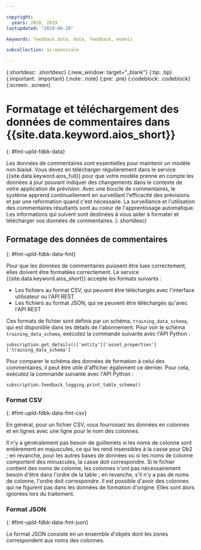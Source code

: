 ```yaml
---

copyright:
  years: 2018, 2019
lastupdated: "2019-06-28"

keywords: feedback data, data, feedback, models

subcollection: ai-openscale

---
```


{:shortdesc: .shortdesc}
{:new_window: target="_blank"}
{:tip: .tip}
{:important: .important}
{:note: .note}
{:pre: .pre}
{:codeblock: .codeblock}
{:screen: .screen}

# Formatage et téléchargement des données de commentaires dans {{site.data.keyword.aios_short}}
{: #fmt-upld-fdbk-data}

Les données de commentaires sont essentielles pour maintenir un modèle non biaisé.
Vous devez en télécharger régulièrement dans le service {{site.data.keyword.aios_full}}
pour que votre modèle prenne en compte les données à jour
pouvant indiquer des changements dans le contexte de votre application de prévision.
Avec une boucle de commentaires, le système apprend continuellement en surveillant l'efficacité des prévisions et par une reformation quand c'est nécessaire.
La surveillance et l'utilisation des commentaires résultants sont au coeur de l'apprentissage automatique.
Les informations qui suivent sont destinées à vous aider à formater et télécharger vos données de commentaires.
(: shortdesc)

## Formatage des données de commentaires
{: #fmt-upld-fdbk-data-fmt}

Pour que les données de commentaires puissent être lues correctement, elles doivent être formatées correctement.
Le service {{site.data.keyword.aios_short}} accepte les formats suivants :

- Les fichiers au format CSV, qui peuvent être téléchargés avec l'interface utilisateur ou l'API REST
- Les fichiers au format JSON, qui ne peuvent être téléchargés qu'avec l'API REST

Ces formats de fichier sont définis par un schéma, `training_data_schema`, qui est disponible dans les détails de l'abonnement.
Pour voir le schéma `training_data_schema`, exécutez la commande suivante avec l'API Python :

```
subscription.get_details()['entity']['asset_properties']['training_data_schema']
```

Pour comparer le schéma des données de formation à celui des commentaires,
il peut être utile d'afficher également ce dernier.
Pour cela, exécutez la commande suivante avec l'API Python :

```
subscription.feedback_logging.print_table_schema()
```


### Format CSV
{: #fmt-upld-fdbk-data-fmt-csv}

En général, pour un fichier CSV, vous fournissez les données en colonnes et en lignes avec une ligne pour le nom des colonnes.

Il n'y a généralement pas besoin de guillemets si les noms de colonne sont entièrement en majuscules,
ce qui les rend insensibles à la casse pour Db2 ;
en revanche, pour les autres bases de données ou si les noms de colonne comportent des minuscules, la casse doit correspondre.
Si le fichier contient des noms de colonne,
les colonnes n'ont pas nécessairement besoin d'être dans l'ordre de la table ;
en revanche, s'il n'y a pas de noms de colonne, l'ordre doit correspondre.
Il est possible d'avoir des colonnes qui ne figurent pas dans les données de formation d'origine.
Elles sont alors ignorées lors du traitement.


### Format JSON
{: #fmt-upld-fdbk-data-fmt-json}

Le format JSON consiste en un ensemble d'objets dont les zones correspondent aux noms des colonnes.

